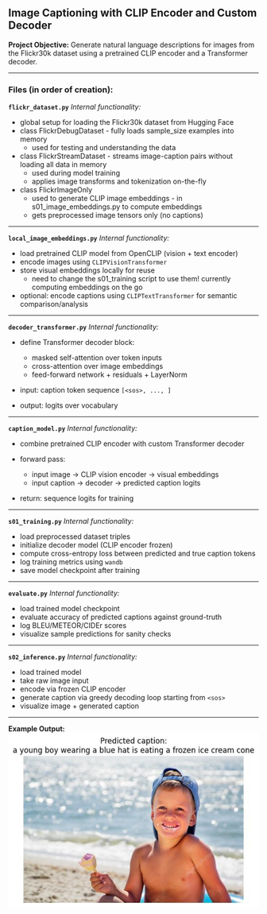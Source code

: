 ## Image Captioning with CLIP Encoder and Custom Decoder

**Project Objective:**
Generate natural language descriptions for images from the Flickr30k dataset using a pretrained CLIP encoder and a Transformer decoder.

---

### Files (in order of creation):

**`flickr_dataset.py`**
_Internal functionality:_

- global setup for loading the Flickr30k dataset from Hugging Face
- class FlickrDebugDataset - fully loads sample_size examples into memory
  - used for testing and understanding the data
- class FlickrStreamDataset - streams image-caption pairs without loading all data in memory
  - used during model training
  - applies image transforms and tokenization on-the-fly
- class FlickrImageOnly
  - used to generate CLIP image embeddings - in s01_image_embeddings.py to compute embeddings
  - gets preprocessed image tensors only (no captions)

---

**`local_image_embeddings.py`**
_Internal functionality:_

- load pretrained CLIP model from OpenCLIP (vision + text encoder)
- encode images using `CLIPVisionTransformer`
- store visual embeddings locally for reuse
  - need to change the s01_training script to use them! currently computing embeddings on the go
- optional: encode captions using `CLIPTextTransformer` for semantic comparison/analysis

---

**`decoder_transformer.py`**
_Internal functionality:_

- define Transformer decoder block:

  - masked self-attention over token inputs
  - cross-attention over image embeddings
  - feed-forward network + residuals + LayerNorm

- input: caption token sequence `[<sos>, ..., ]`
- output: logits over vocabulary

---

**`caption_model.py`**
_Internal functionality:_

- combine pretrained CLIP encoder with custom Transformer decoder
- forward pass:

  - input image → CLIP vision encoder → visual embeddings
  - input caption → decoder → predicted caption logits

- return: sequence logits for training

---

**`s01_training.py`**
_Internal functionality:_

- load preprocessed dataset triples
- initialize decoder model (CLIP encoder frozen)
- compute cross-entropy loss between predicted and true caption tokens
- log training metrics using `wandb`
- save model checkpoint after training

---

**`evaluate.py`**
_Internal functionality:_

- load trained model checkpoint
- evaluate accuracy of predicted captions against ground-truth
- log BLEU/METEOR/CIDEr scores
- visualize sample predictions for sanity checks

---

**`s02_inference.py`**
_Internal functionality:_

- load trained model
- take raw image input
- encode via frozen CLIP encoder
- generate caption via greedy decoding loop starting from `<sos>`
- visualize image + generated caption

---

**Example Output:**
![Sample output](predictions/final_output_1.jpg)
